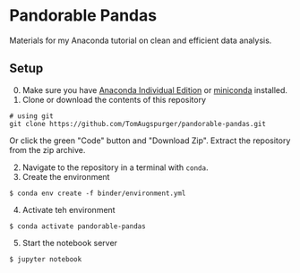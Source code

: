 # Pandorable Pandas

Materials for my Anaconda tutorial on clean and efficient data analysis.

## Setup

0. Make sure you have [Anaconda Individual Edition](https://www.anaconda.com/products/individual) or [miniconda](https://docs.conda.io/en/latest/miniconda.html) installed.
1. Clone or download the contents of this repository

```
# using git
git clone https://github.com/TomAugspurger/pandorable-pandas.git
```

Or click the green "Code" button and "Download Zip". Extract the repository from the zip archive.

2. Navigate to the repository in a terminal with `conda`.
3. Create the environment

```console
$ conda env create -f binder/environment.yml
```

4. Activate teh environment

```console
$ conda activate pandorable-pandas
```

5. Start the notebook server

```console
$ jupyter notebook
```
